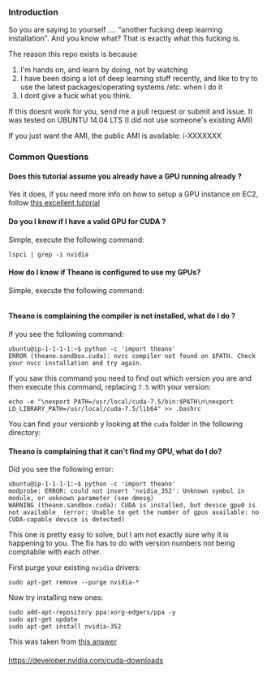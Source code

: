 
### Introduction

So you are saying to yourself .... "another fucking deep learning installation". And you know what? That is exactly what this fucking is.

The reason this repo exists is because

1. I'm hands on, and learn by doing, not by watching
1. I have been doing a lot of deep learning stuff recently, and like to try
to use the latest packages/operating systems /etc. when I do it
1. I dont give a fuck what you think.

If this doesnt work for you, send me a pull request or submit and issue. It was
tested on UBUNTU 14.04 LTS (I did not use someone's existing AMI)

If you just want the AMI, the public AMI is available: i-XXXXXXX

### Common Questions

#### Does this tutorial assume you already have a GPU running already ?

Yes it does, if you need more info on how to setup a GPU instance on EC2, follow
[this excellent tutorial]()

#### Do you I know if I have a valid GPU for CUDA ?

Simple, execute the following command:

```
lspci | grep -i nvidia
```

#### How do I know if Theano is configured to use my GPUs?

Simple, execute the following command:

```
```

#### Theano is complaining the compiler is not installed, what do I do ?

If you see the following command:

```
ubuntu@ip-1-1-1-1:~$ python -c 'import theano'
ERROR (theano.sandbox.cuda): nvcc compiler not found on $PATH. Check your nvcc installation and try again.
```

If you saw this command you need to find out which version you are and then execute this command, replacing `7.5` with your version:

```
echo -e "\nexport PATH=/usr/local/cuda-7.5/bin:$PATH\n\nexport LD_LIBRARY_PATH=/usr/local/cuda-7.5/lib64" >> .bashrc
```

You can find your versionb y looking at the `cuda` folder in the following directory:

#### Theano is complaining that it can't find my GPU, what do I do?

Did you see the following error:

```
ubuntu@ip-1-1-1-1:~$ python -c 'import theano'
modprobe: ERROR: could not insert 'nvidia_352': Unknown symbol in module, or unknown parameter (see dmesg)
WARNING (theano.sandbox.cuda): CUDA is installed, but device gpu0 is not available  (error: Unable to get the number of gpus available: no CUDA-capable device is detected)
```

This one is pretty easy to solve, but I am not exactly sure why it is happening to you. The fix has to do with version numbers not being comptabile with each other.

First purge your existing `nvidia` drivers:

```
sudo apt-get remove --purge nvidia-*
```

Now try installing new ones:

```
sudo add-apt-repository ppa:xorg-edgers/ppa -y
sudo apt-get update
sudo apt-get install nvidia-352
```

This was taken from [this answer](http://stackoverflow.com/a/32556866)


#### 

https://developer.nvidia.com/cuda-downloads